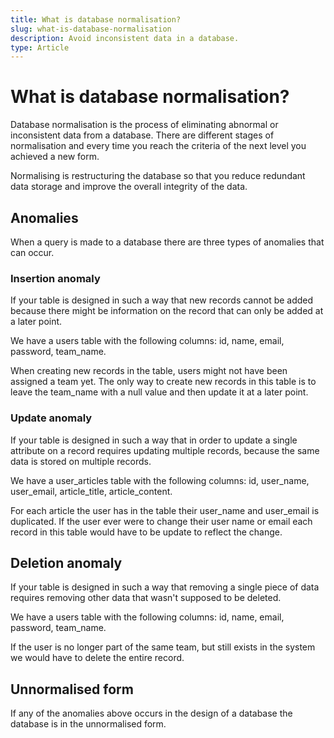 ```yaml
---
title: What is database normalisation?
slug: what-is-database-normalisation
description: Avoid inconsistent data in a database.
type: Article
---
```


# What is database normalisation?

Database normalisation is the process of eliminating abnormal or inconsistent data from a database. There are different stages of normalisation and every time you reach the criteria of the next level you achieved a new form.

Normalising is restructuring the database so that you reduce redundant data storage and improve the overall integrity of the data.

## Anomalies

When a query is made to a database there are three types of anomalies that can occur.

### Insertion anomaly

If your table is designed in such a way that new records cannot be added because there might be information on the record that can only be added at a later point.

We have a users table with the following columns: id, name, email, password, team_name.

When creating new records in the table, users might not have been assigned a team yet. The only way to create new records in this table is to leave the team_name with a null value and then update it at a later point.

### Update anomaly

If your table is designed in such a way that in order to update a single attribute on a record requires updating multiple records, because the same data is stored on multiple records.

We have a user_articles table with the following columns: id, user_name, user_email, article_title, article_content.

For each article the user has in the table their user_name and user_email is duplicated. If the user ever were to change their user name or email each record in this table would have to be update to reflect the change.

## Deletion anomaly

If your table is designed in such a way that removing a single piece of data requires removing other data that wasn't supposed to be deleted.

We have a users table with the following columns: id, name, email, password, team_name.

If the user is no longer part of the same team, but still exists in the system we would have to delete the entire record.

## Unnormalised form

If any of the anomalies above occurs in the design of a database the database is in the unnormalised form.
